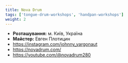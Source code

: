 ```yaml
---
title: Nova Drum
tags: ['tongue-drum-workshops', 'handpan-workshops']
weight: 2
---
```


- **Розташування:** м. Київ, Україна
- **Майстер:** Евген Плотицин
- https://instagram.com/johnny_vargonaut
- https://novadrum.com/
- https://youtube.com/@novadrum280
